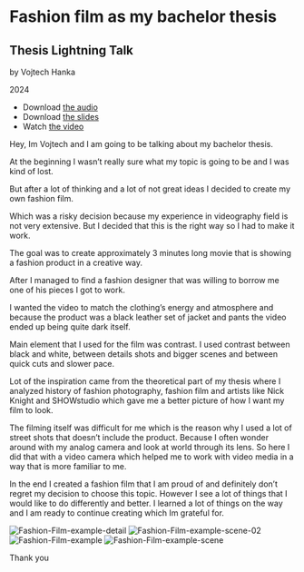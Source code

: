 # Fashion film as my bachelor thesis

## Thesis Lightning Talk

by Vojtech Hanka

2024


- Download [the audio](assets/Hanka_Thesis_Audio.m4a)
- Download [the slides](assets/Hanka_Thesis_Slides.pdf)
- Watch [the video](assets/Hanka_Thesis_Video.mp4)


Hey, Im Vojtech and I am going to be talking about my bachelor thesis.

At the beginning I wasn’t really sure what my topic is going to be and I was kind of lost.

But after a lot of thinking and a lot of not great ideas I decided to create my own fashion film.

Which was a risky decision because my experience in videography field is not very extensive. But I decided that this is the right way so I had to make it work.

The goal was to create approximately 3 minutes long movie that is showing a fashion product in a creative way.

After I managed to find a fashion designer that was willing to borrow me one of his pieces I got to work.

I wanted the video to match the clothing’s energy and atmosphere and because the product was a black leather set of jacket and pants the video ended up being quite dark itself.

Main element that I used for the film was contrast. I used contrast between black and white, between details shots and bigger scenes and between quick cuts and slower pace.

Lot of the inspiration came from the theoretical part of my thesis where I analyzed history of fashion photography, fashion film and artists like Nick Knight and SHOWstudio which gave me a better picture of how I want my film to look.

The filming itself was difficult for me which is the reason why I used a lot of street shots that doesn’t include the product. Because I often wonder around with my analog camera and look at world through its lens. So here I did that with a video camera which helped me to work with video media in a way that is more familiar to me.

In the end I created a fashion film that I am proud of and definitely don’t regret my decision to choose this topic. However I see a lot of things that I would like to do differently and better. I learned a lot of things on the way and I am ready to continue creating which Im grateful for.

![Fashion-Film-example-detail](https://github.com/Vojteech/06-thesis/assets/148872005/a8861c77-808d-480f-a032-01e9eb5211ba)
![Fashion-Film-example-scene-02](https://github.com/Vojteech/06-thesis/assets/148872005/94a14397-0b33-492a-84cb-d811a4285e6e)
![Fashion-Film-example](https://github.com/Vojteech/06-thesis/assets/148872005/2575d2d4-36d2-4dd7-a97a-217eb4d589c7)
![Fashion-Film-example-scene](https://github.com/Vojteech/06-thesis/assets/148872005/0c41906a-0851-4184-a7f8-3c742ecfa29b)




Thank you

